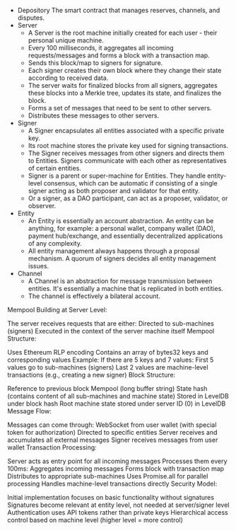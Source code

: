 * Depository The smart contract that manages reserves, channels, and disputes.
* Server
   * A Server is the root machine initially created for each user - their personal unique machine.
   * Every 100 milliseconds, it aggregates all incoming requests/messages and forms a block with a transaction map.
   * Sends this block/map to signers for signature.
   * Each signer creates their own block where they change their state according to received data.
   * The server waits for finalized blocks from all signers, aggregates these blocks into a Merkle tree, updates its state, and finalizes the block.
   * Forms a set of messages that need to be sent to other servers.
   * Distributes these messages to other servers.
* Signer
   * A Signer encapsulates all entities associated with a specific private key.
   * Its root machine stores the private key used for signing transactions.
   * The Signer receives messages from other signers and directs them to Entities. Signers communicate with each other as representatives of certain entities.
   * Signer is a parent or super-machine for Entities. They handle entity-level consensus, which can be automatic if consisting of a single signer acting as both proposer and validator for that entity.
   * Or a signer, as a DAO participant, can act as a proposer, validator, or observer.
* Entity
   * An Entity is essentially an account abstraction. An entity can be anything, for example: a personal wallet, company wallet (DAO), payment hub/exchange, and essentially decentralized applications of any complexity.
   * All entity management always happens through a proposal mechanism. A quorum of signers decides all entity management issues.
* Channel
   * A Channel is an abstraction for message transmission between entities. It's essentially a machine that is replicated in both entities.
   * The channel is effectively a bilateral account.


Mempool Building at Server Level:

The server receives requests that are either:
Directed to sub-machines (signers)
Executed in the context of the server machine itself
Mempool Structure:

Uses Ethereum RLP encoding
Contains an array of bytes32 keys and corresponding values
Example: If there are 5 keys and 7 values:
First 5 values go to sub-machines (signers)
Last 2 values are machine-level transactions (e.g., creating a new signer)
Block Structure:

Reference to previous block
Mempool (long buffer string)
State hash (contains content of all sub-machines and machine state)
Stored in LevelDB under block hash
Root machine state stored under server ID (0) in LevelDB
Message Flow:

Messages can come through:
WebSocket from user wallet (with special token for authorization)
Directed to specific entities
Server receives and accumulates all external messages
Signer receives messages from user wallet
Transaction Processing:

Server acts as entry point for all incoming messages
Processes them every 100ms:
Aggregates incoming messages
Forms block with transaction map
Distributes to appropriate sub-machines
Uses Promise.all for parallel processing
Handles machine-level transactions directly
Security Model:

Initial implementation focuses on basic functionality without signatures
Signatures become relevant at entity level, not needed at server/signer level
Authentication uses API tokens rather than private keys
Hierarchical access control based on machine level (higher level = more control)


